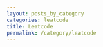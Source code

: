 ```yaml
---
layout: posts_by_category
categories: leatcode
title: Leatcode
permalink: /category/leatcode
---
```

